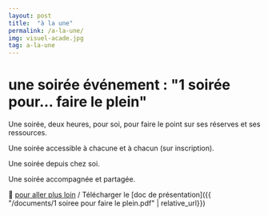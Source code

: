 ```yaml
---
layout: post
title:  "à la une"
permalink: /a-la-une/
img: visuel-acade.jpg
tag: a-la-une
---
```

# une soirée événement : "1 soirée pour... faire le plein"

Une soirée, deux heures, pour soi, pour faire le point sur ses réserves et ses ressources.

Une soirée accessible à chacune et à chacun (sur inscription).

Une soirée depuis chez soi.

Une soirée accompagnée et partagée.

👣 [pour aller plus loin](https://acade-fr.github.io/bheema/contact/)   /   Télécharger le [doc de présentation]({{ "/documents/1 soiree pour faire le plein.pdf" | relative_url}})
